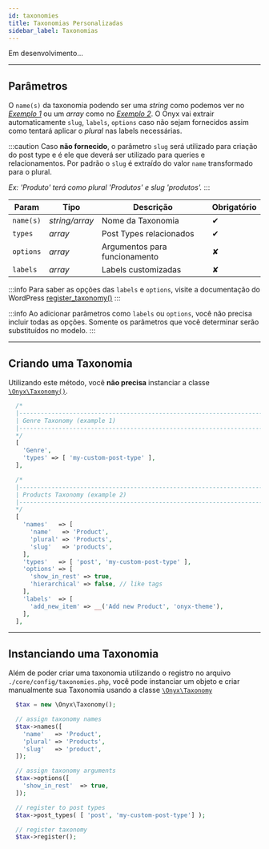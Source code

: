```yaml
---
id: taxonomies
title: Taxonomias Personalizadas
sidebar_label: Taxonomias
---
```


Em desenvolvimento...


---

## Parâmetros

O `name(s)` da taxonomia podendo ser uma *string* como podemos ver no [*Exemplo 1*](#criando-uma-taxonomia) ou um *array* como no [*Exemplo 2*](#criando-uma-taxonomia). O Onyx vai extrair automaticamente `slug`, `labels`, `options` caso não sejam fornecidos assim como tentará aplicar o *plural* nas labels necessárias.

:::caution
Caso **não fornecido**, o parâmetro `slug` será utilizado para criação do post type e é ele que deverá ser utilizado para queries e relacionamentos. Por padrão o `slug` é extraído do valor `name` transformado para o plural.

*Ex: 'Produto' terá como plural 'Produtos' e slug 'produtos'.*
:::

| Param     | Tipo           | Descrição                     | Obrigatório |
|-----------|----------------|-------------------------------|-------------|
| `name(s)` | *string/array* | Nome da Taxonomia             | ✔           |
| `types`   | *array*        | Post Types relacionados       | ✔           |
| `options` | *array*        | Argumentos para funcionamento | ✘           |
| `labels`  | *array*        | Labels customizadas           | ✘           |

:::info
Para saber as opções das `labels` e `options`, visite a documentação do WordPress [register_taxonomy()](https://codex.wordpress.org/Function_Reference/register_taxonomy)
:::

:::info
Ao adicionar parâmetros como `labels` ou `options`, você não precisa incluir todas as opções. Somente os parâmetros que você determinar serão substituídos no modelo.
:::

---

## Criando uma Taxonomia

Utilizando este método, você **não precisa** instanciar a classe [`\Onyx\Taxonomy()`](instanciando-uma-taxonomia).

```php
  /*
  |--------------------------------------------------------------------------
  | Genre Taxonomy (example 1)
  |--------------------------------------------------------------------------
  */
  [
    'Genre',
    'types' => [ 'my-custom-post-type' ],
  ],

  /*
  |--------------------------------------------------------------------------
  | Products Taxonomy (example 2)
  |--------------------------------------------------------------------------
  */
  [
    'names'   => [
      'name'   => 'Product',
      'plural' => 'Products',
      'slug'   => 'products',
    ],
    'types'   => [ 'post', 'my-custom-post-type' ],
    'options' => [
      'show_in_rest' => true,
      'hierarchical' => false, // like tags
    ],
    'labels'  => [
      'add_new_item' => __('Add new Product', 'onyx-theme'),
    ],
  ],
```

---

## Instanciando uma Taxonomia

Além de poder criar uma taxonomia utilizando o registro no arquivo `./core/config/taxonomies.php`, você pode instanciar um objeto e criar manualmente sua Taxonomia usando a classe [`\Onyx\Taxonomy`](class-taxonomy)

```php
  $tax = new \Onyx\Taxonomy();

  // assign taxonomy names
  $tax->names([
    'name'   => 'Product',
    'plural' => 'Products',
    'slug'   => 'product',
  ]);

  // assign taxonomy arguments
  $tax->options([
    'show_in_rest'  => true,
  ]);

  // register to post types
  $tax->post_types( [ 'post', 'my-custom-post-type'] );

  // register taxonomy
  $tax->register();
```
